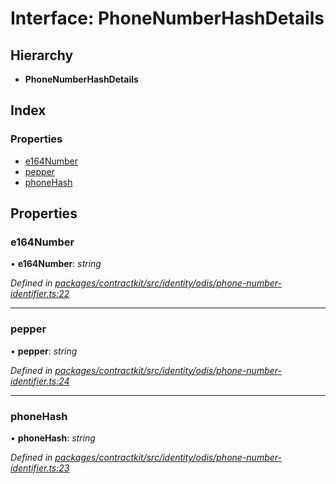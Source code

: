 # Interface: PhoneNumberHashDetails

## Hierarchy

* **PhoneNumberHashDetails**

## Index

### Properties

* [e164Number](_identity_odis_phone_number_identifier_.phonenumberhashdetails.md#e164number)
* [pepper](_identity_odis_phone_number_identifier_.phonenumberhashdetails.md#pepper)
* [phoneHash](_identity_odis_phone_number_identifier_.phonenumberhashdetails.md#phonehash)

## Properties

###  e164Number

• **e164Number**: *string*

*Defined in [packages/contractkit/src/identity/odis/phone-number-identifier.ts:22](https://github.com/celo-org/celo-monorepo/blob/master/packages/contractkit/src/identity/odis/phone-number-identifier.ts#L22)*

___

###  pepper

• **pepper**: *string*

*Defined in [packages/contractkit/src/identity/odis/phone-number-identifier.ts:24](https://github.com/celo-org/celo-monorepo/blob/master/packages/contractkit/src/identity/odis/phone-number-identifier.ts#L24)*

___

###  phoneHash

• **phoneHash**: *string*

*Defined in [packages/contractkit/src/identity/odis/phone-number-identifier.ts:23](https://github.com/celo-org/celo-monorepo/blob/master/packages/contractkit/src/identity/odis/phone-number-identifier.ts#L23)*
